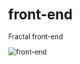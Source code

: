 # front-end
Fractal front-end

![front-end](https://user-images.githubusercontent.com/26486494/175800789-328fe868-09a3-4e7c-a2c1-23357e3fb986.png)


